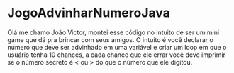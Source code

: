 # JogoAdvinharNumeroJava
Olá me chamo João Victor, montei esse código no intuito de ser um mini game que dá pra brincar com seus amigos. O intuito é você declarar o número que deve ser advinhado em uma variável e criar um loop em que o usuário tenha 10 chances, a cada chance que ele errar você deve imprimir se o número secreto é &lt; ou > do que o número que ele digitou.
